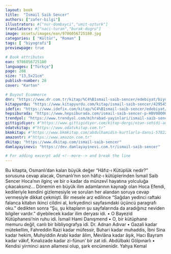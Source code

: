 ```yaml
---
layout: book
title:  "İsmail Saib Sencer"
authors: ["zafer-bilgi"]
illustrators: #["nur-dombayci","umit-ozturk"]
translators: #["naci-turan","burak-dogru"]
image: assets/images/ean/9786056725180.jpg
categories: [ "Kültür", "Roman" ]
tags: [ "biyografi"]
previewpage: true

# Book attributes
ean: 9786056725180
languages: ["Türkçe"]
page: 208
size: "13,5x21cm"
publish-number: 28
cover: "Karton"

# Buyout Ecommerce
dnr: "https://www.dr.com.tr/kitap/%C4%B1smail-saib-sencer/edebiyat/biyografi-oto-biyografi/urunno=0001708777001"
kitapyurdu: "https://www.kitapyurdu.com/kitap/ismail-saib-sencer/429545.html"
idefix: "https://www.idefix.com/kitap/%C4%B1smail-saib-sencer/edebiyat/biyografi-oto-biyografi/urunno=0001708777001"
hepsiburada: "https://www.hepsiburada.com/ismail-saib-sencer-p-HBV000006VD7L"
trendyol: "https://www.trendyol.com/mihrabad-yayinlari/ismail-saib-sencer-p-3432962"
gittigidiyor: #"https://www.gittigidiyor.com/kitap-dergi/ezan-sehidi-adnan-menderes_pdp_732728793"
odatvkitap: #"https://www.odatvkitap.com.tr"
bkmkitap: #"https://www.bkmkitap.com/abdulhamidin-kurtlarla-dansi-578226"
amazontr: #"https://www.amazon.com.tr"
dkitap: "https://www.dkitap.com/ismail-saib-sencer"
damlayayinevi: "https://dev.damlayayinevi.com.tr/ismail-saib-sencer"

# For adding excerpt add <!--more--> and break the line
---
```

Bu kitapta, Osmanlı’dan kalan büyük değer “Hâfız-ı Kütüplük nedir?” sorusuna cevap alacak, Osmanlı’nın son hâfız-ı kütüplerinden İsmail Saib Sencer Hoca’nın ilginç ve bir o kadar da münzevî hayatına yolculuğa çıkacaksınız... Dönemin en büyük ilim adamlarının kaynağı olan Hoca Efendi, kedileriyle kendini gizlemesiyle ve sorulan her alandan soruya cevap vermesiyle dikkat çekmişti. Bir mesele arz edilince “Sağdan yedinci raftaki falanca kitabın ikinci cildini al, kırkyedinci sayfasındaki üçüncü paragrafı oku.” dedikten sonra “Şu, şu kitapların şu sayfalarında da aradığınız neviden bilgiler vardır.” diyebilecek kadar ilim deryası idi.
• O Bayezid Kütüphanesi’nin ruhu idi.
İsmail Hami Danışmend
• O, bir kütüphane memuru değil, canlı bir bibliyografya idi.
Dr. Adnan Adıvar
• Gazali kadar mütekellim, Fahreddin Razi kadar müfessir, Buhari kadar muhaddis, İbni Sina kadar hekim, Muhyiddin Arabi kadar âlim, Mevlâna kadar âşık, Hacı Bayram kadar vâkıf, Kınalızade kadar zi-fünun’ bir zat idi.
Abdülbaki Gölpınarlı
• Kendisi yirminci asrın allamesi olup, şark encümenidir.
Yahya Kemal
<!--more--> 